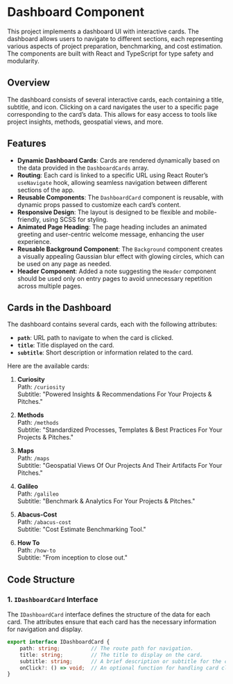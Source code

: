 # Dashboard Component

This project implements a dashboard UI with interactive cards. The dashboard allows users to navigate to different sections, each representing various aspects of project preparation, benchmarking, and cost estimation. The components are built with React and TypeScript for type safety and modularity.

## Overview

The dashboard consists of several interactive cards, each containing a title, subtitle, and icon. Clicking on a card navigates the user to a specific page corresponding to the card’s data. This allows for easy access to tools like project insights, methods, geospatial views, and more.

## Features

- **Dynamic Dashboard Cards**: Cards are rendered dynamically based on the data provided in the `DashboardCards` array.
- **Routing**: Each card is linked to a specific URL using React Router’s `useNavigate` hook, allowing seamless navigation between different sections of the app.
- **Reusable Components**: The `DashboardCard` component is reusable, with dynamic props passed to customize each card’s content.
- **Responsive Design**: The layout is designed to be flexible and mobile-friendly, using SCSS for styling.
- **Animated Page Heading**: The page heading includes an animated greeting and user-centric welcome message, enhancing the user experience.
- **Reusable Background Component**: The `Background` component creates a visually appealing Gaussian blur effect with glowing circles, which can be used on any page as needed.
- **Header Component**: Added a note suggesting the `Header` component should be used only on entry pages to avoid unnecessary repetition across multiple pages.

## Cards in the Dashboard

The dashboard contains several cards, each with the following attributes:

- **`path`**: URL path to navigate to when the card is clicked.
- **`title`**: Title displayed on the card.
- **`subtitle`**: Short description or information related to the card.
  
Here are the available cards:

1. **Curiosity**  
   Path: `/curiosity`  
   Subtitle: "Powered Insights & Recommendations For Your Projects & Pitches."

2. **Methods**  
   Path: `/methods`  
   Subtitle: "Standardized Processes, Templates & Best Practices For Your Projects & Pitches."

3. **Maps**  
   Path: `/maps`  
   Subtitle: "Geospatial Views Of Our Projects And Their Artifacts For Your Pitches."

4. **Galileo**  
   Path: `/galileo`  
   Subtitle: "Benchmark & Analytics For Your Projects & Pitches."

5. **Abacus-Cost**  
   Path: `/abacus-cost`  
   Subtitle: "Cost Estimate Benchmarking Tool."

6. **How To**  
   Path: `/how-to`  
   Subtitle: "From inception to close out."

## Code Structure

### 1. `IDashboardCard` Interface

The `IDashboardCard` interface defines the structure of the data for each card. The attributes ensure that each card has the necessary information for navigation and display.

```ts
export interface IDashboardCard {
    path: string;          // The route path for navigation.
    title: string;         // The title to display on the card.
    subtitle: string;      // A brief description or subtitle for the card.
    onClick?: () => void;  // An optional function for handling card clicks.
}
